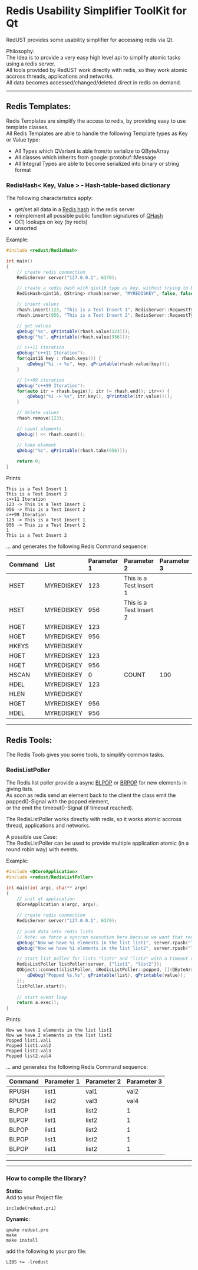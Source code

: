 # Redis Usability Simplifier ToolKit for Qt

RedUST provides some usability simplifier for accessing redis via Qt.

Philosophy:  
The Idea is to provide a very easy high level api to simplify atomic tasks using a redis server.   
All tools provided by RedUST work directly with redis, so they work atomic accross threads, applications and networks.  
All data becomes accessed/changed/deleted direct in redis on demand.

----------

## Redis Templates:
Redis Templates are simplify the access to redis, by providing easy to use template classes.  
All Redis Templates are able to handle the following Template types as Key or Value type:

 - All Types which QVariant is able from/to serialize to QByteArray
 - All classes which inherits from google::protobuf::Message
 - All Integral Types are able to become serialized into binary or string format

### RedisHash< Key, Value > - Hash-table-based dictionary
The following characteristics apply:
 - get/set all data in a [Redis hash][redis-hashes-explained] in the redis server
 - reimplement all possible public function signatures of [QHash][qhash-public-signature]
 - O(1) lookups on key (by redis)
 - unsorted
 
Example:
```c++
#include <redust/RedisHash>

int main()
{
    // create redis connection
    RedisServer server("127.0.0.1", 6379);

    // create a redis hash with qint16 type as key, without trying to binarize the key or the value
    RedisHash<qint16, QString> rhash(server, "MYREDISKEY", false, false);

    // insert values
    rhash.insert(123, "This is a Test Insert 1", RedisServer::RequestType::Syncron);
    rhash.insert(956, "This is a Test Insert 2", RedisServer::RequestType::Syncron);

    // get values
    qDebug("%s", qPrintable(rhash.value(123)));
    qDebug("%s", qPrintable(rhash.value(956)));

    // c++11 iteration
    qDebug("c++11 Iteration");
    for(qint16 key : rhash.keys()) {
        qDebug("%i -> %s", key, qPrintable(rhash.value(key)));
    }

    // C++99 iteration
    qDebug("c++99 Iteration");
    for(auto itr = rhash.begin(); itr != rhash.end(); itr++) {
        qDebug("%i -> %s", itr.key(), qPrintable(itr.value()));
    }

    // delete values
    rhash.remove(123);

    // count elements
    qDebug() << rhash.count();

    // take element
    qDebug("%s", qPrintable(rhash.take(956)));
	
	return 0;
}
```
Prints:
```
This is a Test Insert 1
This is a Test Insert 2
c++11 Iteration
123 -> This is a Test Insert 1
956 -> This is a Test Insert 2
c++99 Iteration
123 -> This is a Test Insert 1
956 -> This is a Test Insert 2
1
This is a Test Insert 2
```

... and generates the following Redis Command sequence:

Command  | List | Parameter 1 | Parameter 2 | Parameter 3
:-------- | :------- | :--- | :--- | :---
HSET | MYREDISKEY | 123 | This is a Test Insert 1
HSET | MYREDISKEY | 956 | This is a Test Insert 2
HGET | MYREDISKEY | 123
HGET | MYREDISKEY | 956
HKEYS | MYREDISKEY | 
HGET | MYREDISKEY | 123
HGET | MYREDISKEY | 956
HSCAN | MYREDISKEY | 0 | COUNT | 100
HDEL | MYREDISKEY | 123
HLEN | MYREDISKEY | 
HGET | MYREDISKEY | 956
HDEL | MYREDISKEY | 956

----------

## Redis Tools:
The Redis Tools gives you some tools, to simplify common tasks.

### RedisListPoller
The Redis list poller provide a async [BLPOP][blpop-explained] or [BRPOP][brpop-explained] for new elements in giving lists.  
As soon as redis send an element back to the client the class emit the popped()-Signal with the popped element,  
or the emit the timeout()-Signal (if timeout reached).

The RedisListPoller works directly with redis, so it works atomic accross thread, applications and networks.

A possible use Case:  
The RedisListPoller can be used to provide multiple application atomic (in a round robin way) with events.

Example:   
```c++
#include <QCoreApplication>
#include <redust/RedisListPoller>

int main(int argc, char** argv)
{
    // init qt application
    QCoreApplication a(argc, argv);
    
    // create redis connection
    RedisServer server("127.0.0.1", 6379);
    
    // push data into redis lists
    // Note: we force a syncron execution here because we want that redis insert the data before we start polling!
    qDebug("Now we have %i elements in the list list1", server.rpush("list1", {"val1", "val2"}, RedisServer::RequestType::Syncron)->response()->integer());
    qDebug("Now we have %i elements in the list list2", server.rpush("list2", {"val3", "val4"}, RedisServer::RequestType::Syncron)->response()->integer());

    // start list poller for lists "list1" and "list2" with a timeout of 1 second until timeout reached
    RedisListPoller listPoller(server, {"list1", "list2"});
    QObject::connect(&listPoller, &RedisListPoller::popped, [](QByteArray list, QByteArray value) {
        qDebug("Popped %s.%s", qPrintable(list), qPrintable(value));
    });
    listPoller.start();
    
    // start event loop
    return a.exec();
}
```
Prints:
```
Now we have 2 elements in the list list1
Now we have 2 elements in the list list2
Popped list1.val1
Popped list1.val2
Popped list2.val3
Popped list2.val4
```
... and generates the following Redis Command sequence:

Command  | Parameter 1 | Parameter 2 | Parameter 3
:-------- | :------- | :--- | :--- 
RPUSH | list1 | val1 | val2
RPUSH | list2 | val3 | val4
BLPOP | list1 | list2 | 1
BLPOP | list1 | list2 | 1
BLPOP | list1 | list2 | 1
BLPOP | list1 | list2 | 1
BLPOP | list1 | list2 | 1
----------
----------

### How to compile the library?
**Static:**  
Add to your Project file:
```qmake
include(redust.pri)
```
**Dynamic:**  
```
qmake redust.pro
make
make install
```
add the following to your pro file:
```qmake
LIBS += -lredust
```



[//]: # 

[redis-hashes-explained]: <http://redis.io/topics/data-types#hashes>
[qhash-public-signature]: <http://doc.qt.io/qt-5/qhash.html#public-functions>
[blpop-explained]: <http://redis.io/commands/BLPOP>
[brpop-explained]: <http://redis.io/commands/BRPOP>
